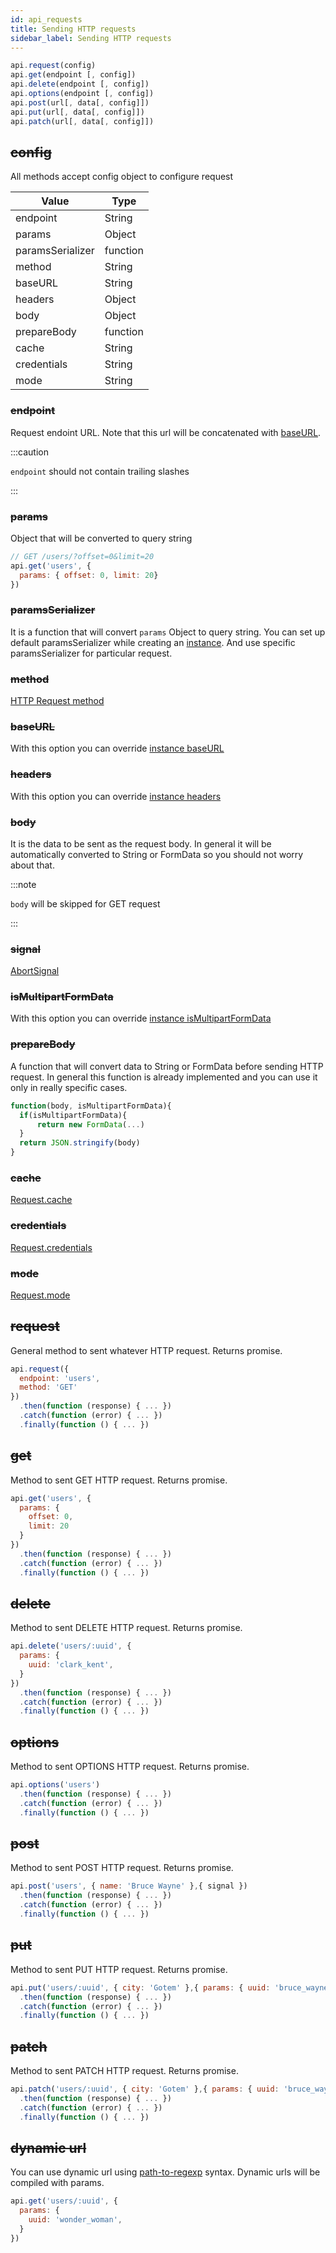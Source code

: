 ```yaml
---
id: api_requests
title: Sending HTTP requests
sidebar_label: Sending HTTP requests
---
```



```javascript
api.request(config)
api.get(endpoint [, config])
api.delete(endpoint [, config])
api.options(endpoint [, config])
api.post(url[, data[, config]])
api.put(url[, data[, config]])
api.patch(url[, data[, config]])
```

## ~~config~~

All methods accept config object to configure request

|  Value                    |      Type             |
| ------------------------- | --------------------- |
|   endpoint                | String                |
|   params                  | Object                |
|   paramsSerializer        | function              |
|   method                  | String                |
|   baseURL                 | String                |
|   headers                 | Object                |
|   body                    | Object                |
|   prepareBody             | function              |
|   cache                   | String                |
|   credentials             | String                |
|   mode                    | String                |


### ~~endpoint~~
Request endoint URL. 
Note that this url will be concatenated with [baseURL](/frontend-docs/docs/api/api_instance#baseurl).

:::caution

`endpoint` should not contain trailing slashes

:::

### ~~params~~
Object that will be converted to query string

```javascript
// GET /users/?offset=0&limit=20
api.get('users', {
  params: { offset: 0, limit: 20}
})
```

### ~~paramsSerializer~~

It is a function that will convert `params` Object to query string. You can set up default paramsSerializer while creating an [instance](/frontend-docs/docs/api/api_instance#paramsserializer). And use specific paramsSerializer for particular request.

### ~~method~~

[HTTP Request method](https://developer.mozilla.org/en-US/docs/Web/HTTP/Methods)

### ~~baseURL~~

With this option you can override [instance baseURL](/frontend-docs/docs/api/api_instance#baseurl)

### ~~headers~~

With this option you can override [instance headers](/frontend-docs/docs/api/api_instance#headers)

### ~~body~~
It is the data to be sent as the request body.
In general it will be automatically converted to String or FormData so you should not worry about that.


:::note

`body` will be skipped for GET request

:::

### ~~signal~~
[AbortSignal](https://developer.mozilla.org/en-US/docs/Web/API/AbortSignal)

###  ~~isMultipartFormData~~

With this option you can override [instance isMultipartFormData](/frontend-docs/docs/api/api_instance#ismultipartformdata)

### ~~prepareBody~~

A function that will convert data to String or FormData before sending HTTP request.
In general this function is already implemented and you can use it only in really specific cases.

```javascript
function(body, isMultipartFormData){
  if(isMultipartFormData){
      return new FormData(...)
  }
  return JSON.stringify(body)
}
```

### ~~cache~~

[Request.cache](https://developer.mozilla.org/en-US/docs/Web/API/Request/cache)

### ~~credentials~~

[Request.credentials](https://developer.mozilla.org/en-US/docs/Web/API/Request/credentials)

### ~~mode~~

[Request.mode](https://developer.mozilla.org/en-US/docs/Web/API/Request/mode)


## ~~request~~

General method to sent whatever HTTP request. Returns promise.

```javascript
api.request({
  endpoint: 'users',
  method: 'GET'
})
  .then(function (response) { ... })
  .catch(function (error) { ... })
  .finally(function () { ... })
```

## ~~get~~

Method to sent GET HTTP request. Returns promise.

```javascript
api.get('users', {
  params: {
    offset: 0,
    limit: 20
  }
})
  .then(function (response) { ... })
  .catch(function (error) { ... })
  .finally(function () { ... })
```

## ~~delete~~

Method to sent DELETE HTTP request. Returns promise.

```javascript
api.delete('users/:uuid', {
  params: {
    uuid: 'clark_kent',
  }
})
  .then(function (response) { ... })
  .catch(function (error) { ... })
  .finally(function () { ... })
```

## ~~options~~

Method to sent OPTIONS HTTP request. Returns promise.

```javascript
api.options('users')
  .then(function (response) { ... })
  .catch(function (error) { ... })
  .finally(function () { ... })
```

## ~~post~~

Method to sent POST HTTP request. Returns promise.

```javascript
api.post('users', { name: 'Bruce Wayne' },{ signal })
  .then(function (response) { ... })
  .catch(function (error) { ... })
  .finally(function () { ... })
```

## ~~put~~

Method to sent PUT HTTP request. Returns promise.

```javascript
api.put('users/:uuid', { city: 'Gotem' },{ params: { uuid: 'bruce_wayne'} })
  .then(function (response) { ... })
  .catch(function (error) { ... })
  .finally(function () { ... })
```

## ~~patch~~

Method to sent PATCH HTTP request. Returns promise.

```javascript
api.patch('users/:uuid', { city: 'Gotem' },{ params: { uuid: 'bruce_wayne'} })
  .then(function (response) { ... })
  .catch(function (error) { ... })
  .finally(function () { ... })
```


## ~~dynamic url~~

You can use dynamic url using [path-to-regexp](https://github.com/pillarjs/path-to-regexp) syntax. Dynamic urls will be compiled with params.

```javascript
api.get('users/:uuid', {
  params: {
    uuid: 'wonder_woman',
  }
})
```

